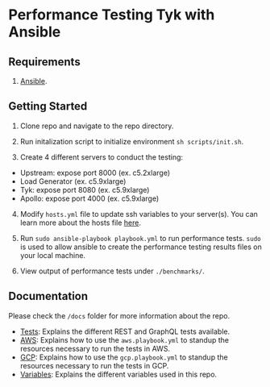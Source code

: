 # Performance Testing Tyk with Ansible

## Requirements
1. [Ansible](https://docs.ansible.com/ansible/latest/installation_guide/intro_installation.html).

## Getting Started
1. Clone repo and navigate to the repo directory.

2. Run initalization script to initialize environment `sh scripts/init.sh`.

3. Create 4 different servers to conduct the testing:
  - Upstream: expose port 8000 (ex. c5.2xlarge)
  - Load Generator (ex. c5.9xlarge)
  - Tyk: expose port 8080 (ex. c5.9xlarge)
  - Apollo: expose port 4000 (ex. c5.9xlarge)

4. Modify `hosts.yml` file to update ssh variables to your server(s). You can learn more about the hosts file [here](https://docs.ansible.com/ansible/latest/user_guide/intro_inventory.html).

5. Run `sudo ansible-playbook playbook.yml` to run performance tests. `sudo` is used to allow ansible to create the performance testing results files on your local machine.

6. View output of performance tests under `./benchmarks/`.

## Documentation
Please check the `/docs` folder for more information about the repo.

- [Tests](/docs/tests.md): Explains the different REST and GraphQL tests available.
- [AWS](/docs/aws.md): Explains how to use the `aws.playbook.yml` to standup the resources necessary to run the tests in AWS.
- [GCP](/docs/gcp.md): Explains how to use the `gcp.playbook.yml` to standup the resources necessary to run the tests in GCP.
- [Variables](/docs/variables.md): Explains the different variables used in this repo.

